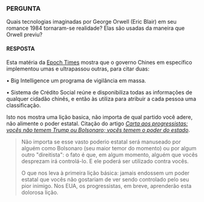 ### PERGUNTA

Quais tecnologias imaginadas por George Orwell (Eric Blair) em seu romance 1984 tornaram-se
realidade? Elas são usadas da maneira que Orwell previu?

#### RESPOSTA

Esta matéria da [Epoch Times](https://m.epochtimes.com.br/6-programas-espionagem-chinesa-que-sao-piores-que-big-brother-orwell-1984/) mostra que o governo Chines em específico implementou umas e ultrapassou outras, para citar duas:

• Big Intelligence um programa de vigilância em massa.

• Sistema de Crédito Social reúne e disponibiliza todas as informações de qualquer cidadão chinês, e então às utiliza para atribuir a cada pessoa uma classificação.

Isto nos mostra uma lição basica, não importa de qual partido você adere, não alimente o poder estatal. Citação do artigo *[Carta aos progressistas: vocês não temem Trump ou Bolsonaro; vocês temem o poder do estado](https://www.mises.org.br/Article.aspx?id=2562)*.

> Não importa se esse vasto poderio estatal será manuseado por alguém como Bolsonaro (seu maior temor do momento) ou por algum outro "direitista": o fato é que, em algum momento, alguém que vocês desprezam irá controlá-lo. E ele poderá ser utilizado contra vocês.
>
> O que nos leva à primeira lição básica: jamais endossem um poder estatal que vocês não gostariam de ver sendo controlado pelo seu pior inimigo. Nos EUA, os progressistas, em breve, aprenderão esta dolorosa lição.

